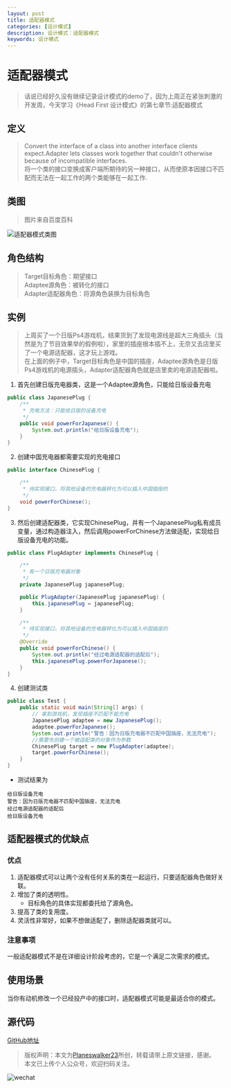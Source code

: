 ```yaml
---
layout: post
title: 适配器模式
categories: [设计模式]
description: 设计模式：适配器模式
keywords: 设计模式
---
```


# 适配器模式
> 话说已经好久没有继续记录设计模式的demo了，因为上周正在紧张刺激的开发周，今天学习《Head First 设计模式》的第七章节:适配器模式

## 定义
> Convert the interface of a class into another interface clients expect.Adapter lets classes work together that couldn't otherwise because of incompatible interfaces.<br>
> 将一个类的接口变换成客户端所期待的另一种接口，从而使原本因接口不匹配而无法在一起工作的两个类能够在一起工作.

## 类图
> 图片来自百度百科

![适配器模式类图](https://gss1.bdstatic.com/-vo3dSag_xI4khGkpoWK1HF6hhy/baike/c0%3Dbaike80%2C5%2C5%2C80%2C26/sign=46ac951a3a12b31bd361c57be7715d1f/0df431adcbef76097e1790c22ddda3cc7cd99e4a.jpg)

## 角色结构
> Target目标角色：期望接口<br>
> Adaptee源角色：被转化的接口<br>
> Adapter适配器角色：将源角色装换为目标角色<br>

## 实例
> 上周买了一个日版Ps4游戏机，结果货到了发现电源线是超大三角插头（当然是为了节目效果举的假例啦），家里的插座根本插不上，无奈又去店里买了一个电源适配器，这才玩上游戏。<br>
> 在上面的例子中，Target目标角色是中国的插座，Adaptee源角色是日版Ps4游戏机的电源插头，Adapter适配器角色就是店里卖的电源适配器啦。

1. 首先创建日版充电器类，这是一个Adaptee源角色，只能给日版设备充电

````java
public class JapanesePlug {
    /**
     * 充电方法：只能给日版的设备充电
     */
    public void powerForJapanese() {
        System.out.println("给日版设备充电");
    }
}
````

2. 创建中国充电器都需要实现的充电接口

````java
public interface ChinesePlug {

    /**
     * 待实现接口，将其他设备的充电器转化为可以插入中国插座的
     */
    void powerForChinese();
}
````

3. 然后创建适配器类，它实现ChinesePlug，并有一个JapanesePlug私有成员变量，通过构造器注入，然后调用powerForChinese方法做适配，实现给日版设备充电的功能。

````java
public class PlugAdapter implements ChinesePlug {

    /**
     * 有一个日版充电器对象
     */
    private JapanesePlug japanesePlug;

    public PlugAdapter(JapanesePlug japanesePlug) {
        this.japanesePlug = japanesePlug;
    }

    /**
     * 待实现接口，将其他设备的充电器转化为可以插入中国插座的
     */
    @Override
    public void powerForChinese() {
        System.out.println("经过电源适配器的适配后");
        this.japanesePlug.powerForJapanese();
    }
}
````

4. 创建测试类

````java
public class Test {
    public static void main(String[] args) {
        // 拿到游戏机，发现插座不匹配不能充电
        JapanesePlug adaptee = new JapanesePlug();
        adaptee.powerForJapanese();
        System.out.println("警告：因为日版充电器不匹配中国插座，无法充电");
        //需要先创建一个被适配类的对象作为参数
        ChinesePlug target = new PlugAdapter(adaptee);
        target.powerForChinese();
    }
}
````

- 测试结果为

````$xslt
给日版设备充电
警告：因为日版充电器不匹配中国插座，无法充电
经过电源适配器的适配后
给日版设备充电
````

## 适配器模式的优缺点
### 优点
1. 适配器模式可以让两个没有任何关系的类在一起运行，只要适配器角色做好关联。
2. 增加了类的透明性。
    - 目标角色的具体实现都委托给了源角色。
3. 提高了类的复用度。
4. 灵活性非常好，如果不想做适配了，删除适配器类就可以。

### 注意事项
一般适配器模式不是在详细设计阶段考虑的，它是一个满足二次需求的模式。

## 使用场景
当你有动机修改一个已经投产中的接口时，适配器模式可能是最适合你的模式。

## 源代码
[GitHub地址](https://github.com/Planeswalker23/all-in-one/tree/master/design-patterns/src/main/java/org/planeswalker/adapter)

> 版权声明：本文为[Planeswalker23](https://github.com/Planeswalker23)所创，转载请带上原文链接，感谢。<br>
> 本文已上传个人公众号，欢迎扫码关注。

![wechat](https://planeswalker23.github.io/images/wechat.png)